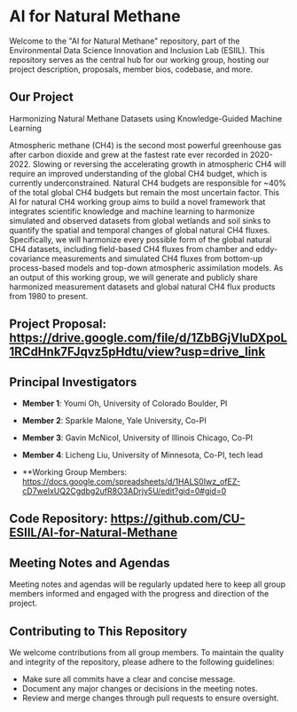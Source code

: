 # AI for Natural Methane

Welcome to the "AI for Natural Methane" repository, part of the Environmental Data Science Innovation and Inclusion Lab (ESIIL). This repository serves as the central hub for our working group, hosting our project description, proposals, member bios, codebase, and more.

## Our Project

Harmonizing Natural Methane Datasets using Knowledge-Guided Machine Learning

Atmospheric methane (CH4) is the second most powerful greenhouse gas after carbon dioxide and grew at the fastest rate ever recorded in 2020-2022. Slowing or reversing the accelerating growth in atmospheric CH4 will require an improved understanding of the global CH4 budget, which is currently underconstrained. Natural CH4 budgets are responsible for ~40% of the total global CH4 budgets but remain the most uncertain factor. This AI for natural CH4 working group aims to build a novel framework that integrates scientific knowledge and machine learning to harmonize simulated and observed datasets from global wetlands and soil sinks to quantify the spatial and temporal changes of global natural CH4 fluxes. Specifically, we will harmonize every possible form of the global natural CH4 datasets, including field-based CH4 fluxes from chamber and eddy-covariance measurements and simulated CH4 fluxes from bottom-up process-based models and top-down atmospheric assimilation models. As an output of this working group, we will generate and publicly share harmonized measurement datasets and global natural CH4 flux products from 1980 to present.


## Project Proposal: <https://drive.google.com/file/d/1ZbBGjVluDXpoL1RCdHnk7FJqvz5pHdtu/view?usp=drive_link>

## Principal Investigators

- **Member 1**: Youmi Oh, University of Colorado Boulder, PI
- **Member 2**: Sparkle Malone, Yale University, Co-PI
- **Member 3**: Gavin McNicol, University of Illinois Chicago, Co-PI
- **Member 4**: Licheng Liu, University of Minnesota, Co-PI, tech lead
  
- **Working Group Members: <https://docs.google.com/spreadsheets/d/1HALS0Iwz_ofEZ-cD7weIxUQ2Cgdbg2ufR8O3ADrjv5U/edit?gid=0#gid=0>

## Code Repository: <https://github.com/CU-ESIIL/AI-for-Natural-Methane>

## Meeting Notes and Agendas

Meeting notes and agendas will be regularly updated here to keep all group members informed and engaged with the progress and direction of the project.

## Contributing to This Repository

We welcome contributions from all group members. To maintain the quality and integrity of the repository, please adhere to the following guidelines:

- Make sure all commits have a clear and concise message.
- Document any major changes or decisions in the meeting notes.
- Review and merge changes through pull requests to ensure oversight.

